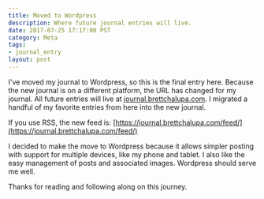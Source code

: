```yaml
---
title: Moved to Wordpress
description: Where future journal entries will live.
date: 2017-07-25 17:17:00 PST
category: Meta
tags:
- journal_entry
layout: post
---
```


I've moved my journal to Wordpress, so this is the final entry here. Because the new journal is on a different platform, the URL has changed for my journal. All future entries will live at [journal.brettchalupa.com](https://journal.brettchalupa.com). I migrated a handful of my favorite entries from here into the new journal.

If you use RSS, the new feed is: [https://journal.brettchalupa.com/feed/](https://journal.brettchalupa.com/feed/)

I decided to make the move to Wordpress because it allows simpler posting with support for multiple devices, like my phone and tablet. I also like the easy management of posts and associated images. Wordpress should serve me well.

Thanks for reading and following along on this journey.
